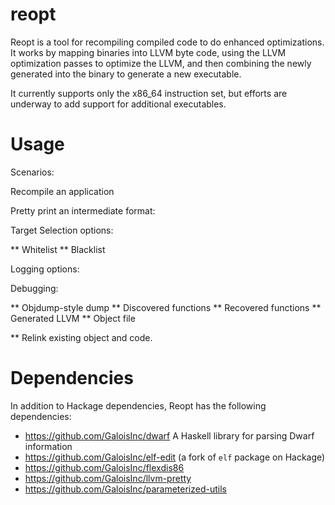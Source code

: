 # reopt

Reopt is a tool for recompiling compiled code to do enhanced
optimizations.  It works by mapping binaries into LLVM byte code,
using the LLVM optimization passes to optimize the LLVM, and then
combining the newly generated into the binary to generate a new
executable.

It currently supports only the x86_64 instruction set, but efforts
are underway to add support for additional executables.

# Usage

Scenarios:

Recompile an application

Pretty print an intermediate format:

Target Selection options:

** Whitelist
** Blacklist

Logging options:


Debugging:

** Objdump-style dump
** Discovered functions
** Recovered functions
** Generated LLVM
** Object file


** Relink existing object and code.




# Dependencies

In addition to Hackage dependencies, Reopt has the following dependencies:

- https://github.com/GaloisInc/dwarf A Haskell library for parsing Dwarf information
- https://github.com/GaloisInc/elf-edit (a fork of `elf` package on Hackage)
- https://github.com/GaloisInc/flexdis86
- https://github.com/GaloisInc/llvm-pretty
- https://github.com/GaloisInc/parameterized-utils
